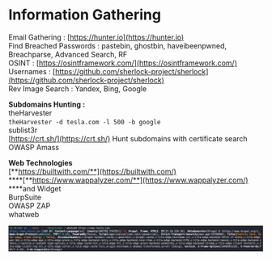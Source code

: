 # Information Gathering

Email Gathering : [https://hunter.io](https://hunter.io)  
Find Breached Passwords : pastebin, ghostbin, haveibeenpwned, Breachparse, Advanced Search, RF  
OSINT : [https://osintframework.com/](https://osintframework.com/)  
Usernames : [https://github.com/sherlock-project/sherlock](https://github.com/sherlock-project/sherlock)  
Rev Image Search : Yandex, Bing, Google

  
**Subdomains Hunting :**  
theHarvester  
`theHarvester -d tesla.com -l 500 -b google`   
sublist3r  
[https://crt.sh/](https://crt.sh/) Hunt subdomains with certificate search  
OWASP Amass

**Web Technologies**  
[**https://builtwith.com/**](https://builtwith.com/)   
****[**https://www.wappalyzer.com/**](https://www.wappalyzer.com/) ****and Widget  
BurpSuite  
OWASP ZAP  
whatweb

![whatweb output](.gitbook/assets/image.png)






